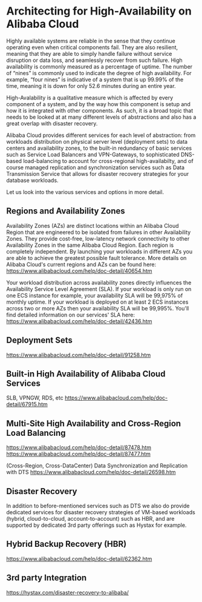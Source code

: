 # Architecting for High-Availability on Alibaba Cloud
Highly available systems are reliable in the sense that they continue operating even when critical components fail. They are also resilient, meaning that they are able to simply handle failure without service disruption or data loss, and seamlessly recover from such failure. High availability is commonly measured as a percentage of uptime. The number of “nines” is commonly used to indicate the degree of high availability. For example, “four nines” is indicative of a system that is up 99.99% of the time, meaning it is down for only 52.6 minutes during an entire year.

High-Avalability is a qualitative measure which is affected by every component of a system, and by the way how this component is setup and how it is integrated with other components. As such, it is a broad topic that needs to be looked at at many different levels of abstractions and also has a great overlap with disaster recovery.

Alibaba Cloud provides different services for each level of abstraction: from workloads distribution on physical server level (deployment sets) to data centers and availability zones, to the built-in redundancy of basic services such as Service Load Balancers and VPN-Gateways, to sophisticated DNS-based load-balancing to account for cross-regional high-availabilty, and of course managed replication and synchronization services such as Data Transmission Service that allows for disaster recovery strategies for your database workloads.

Let us look into the various services and options in more detail.

## Regions and Availability Zones
Availability Zones (AZs) are distinct locations within an Alibaba Cloud Region that are engineered to be isolated from failures in other Availability Zones. They provide cost-free, low-latency network connectivity to other Availability Zones in the same Alibaba Cloud Region. Each region is completely independent. By launching your workloads in different AZs you are able to achieve the greatest possible fault tolerance.
More details on Alibaba Cloud's current regions and AZs can be found here: https://www.alibabacloud.com/help/doc-detail/40654.htm

Your workload distribution across availability zones directly influences the Availability Service Level Agreement (SLA). If your workload is only run on one ECS instance for example, your availability SLA will be 99,975% of monthly uptime. If your workload is deployed on at least 2 ECS instances across two or more AZs then your availability SLA will be 99,995%. You'll find detailed information on our services' SLA here: https://www.alibabacloud.com/help/doc-detail/42436.htm 

## Deployment Sets
https://www.alibabacloud.com/help/doc-detail/91258.htm

## Built-in High Availability of Alibaba Cloud Services 
SLB, VPNGW, RDS, etc
https://www.alibabacloud.com/help/doc-detail/67915.htm


## Multi-Site High Availability and Cross-Region Load Balancing
https://www.alibabacloud.com/help/doc-detail/87478.htm
https://www.alibabacloud.com/help/doc-detail/87477.htm

(Cross-Region, Cross-DataCenter) Data Synchronization and Replication with DTS
https://www.alibabacloud.com/help/doc-detail/26598.htm


## Disaster Recovery
In addition to before-mentioned services such as DTS we also do provide dedicated services for disaster recovery strategies of VM-based workloads (hybrid, cloud-to-cloud, account-to-account) such as HBR, and are supported by dedicated 3rd party offerings such as Hystax for example.

## Hybrid Backup Recovery (HBR)
https://www.alibabacloud.com/help/doc-detail/62362.htm

## 3rd party Integration
https://hystax.com/disaster-recovery-to-alibaba/
